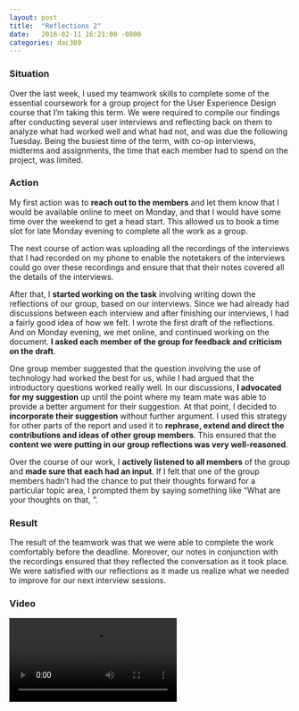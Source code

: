 ```yaml
---
layout: post
title:  "Reflections 2"
date:   2016-02-11 16:21:00 -0800
categories: dac309
---
```


### Situation
Over the last week, I used my teamwork skills to complete some of the essential coursework for a group project for the User Experience Design course that I’m taking this term. We were required to compile our findings after conducting several user interviews and reflecting back on them to analyze what had worked well and what had not, and was due the following Tuesday. Being the busiest time of the term, with co-op interviews, midterms and assignments, the time that each member had to spend on the project, was limited.

### Action
My first action was to **reach out to the members** and let them know that I would be available online to meet on Monday, and that I would have some time over the weekend to get a head start. This allowed us to book a time slot for late Monday evening to complete all the work as a group.

The next course of action was uploading all the recordings of the interviews that I had recorded on my phone to enable the notetakers of the interviews could go over these recordings and ensure that that their notes covered all the details of the interviews.

After that, I **started working on the task** involving writing down the reflections of our group, based on our interviews. Since we had already had discussions between each interview and after finishing our interviews, I had a fairly good idea of how we felt. I wrote the first draft of the reflections. And on Monday evening, we met online, and continued working on the document. **I asked  each member of the group for feedback and criticism on the draft**.

One group member suggested that the question involving the use of technology had worked the best for us, while I had argued that the introductory questions worked really well. In our discussions, **I advocated for my suggestion** up until the point where my team mate was able to provide a better argument for their suggestion. At that point, I decided to **incorporate their suggestion** without further argument. I used this strategy for other parts of the report and used it to **rephrase, extend and direct the contributions and ideas of other group members**. This ensured that the **content we were putting in our group reflections was very well-reasoned**.

Over the course of our work, I **actively listened to all members** of the group and **made sure that each had an input**. If I felt that one of the group members hadn’t had the chance to put their thoughts forward for a particular topic area, I prompted them by saying something like “What are your thoughts on that, <group member name>”.

### Result
The result of the teamwork was that we were able to complete the work comfortably before the deadline. Moreover, our notes in conjunction with the recordings ensured that they reflected the conversation as it took place. We were satisfied with our reflections as it made us realize what we needed to improve for our next interview sessions.


### Video
<video src="{{site.baseurl}}/assets/dac309/reflections2.mp4" controls>

</video>
